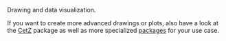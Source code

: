 Drawing and data visualization.

If you want to create more advanced drawings or plots, also have a look at the
[CetZ](https://github.com/johannes-wolf/cetz) package as well as more
specialized [packages]($universe) for your use case.
